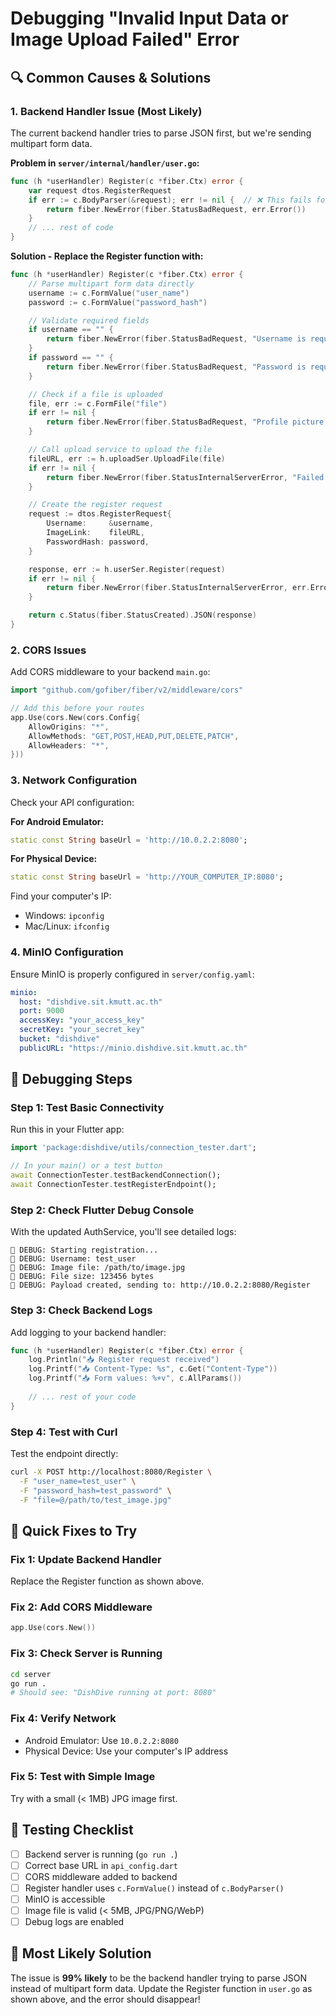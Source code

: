 # Debugging "Invalid Input Data or Image Upload Failed" Error

## 🔍 **Common Causes & Solutions**

### **1. Backend Handler Issue (Most Likely)**
The current backend handler tries to parse JSON first, but we're sending multipart form data.

**Problem in `server/internal/handler/user.go`:**
```go
func (h *userHandler) Register(c *fiber.Ctx) error {
    var request dtos.RegisterRequest
    if err := c.BodyParser(&request); err != nil {  // ❌ This fails for multipart
        return fiber.NewError(fiber.StatusBadRequest, err.Error())
    }
    // ... rest of code
}
```

**Solution - Replace the Register function with:**
```go
func (h *userHandler) Register(c *fiber.Ctx) error {
    // Parse multipart form data directly
    username := c.FormValue("user_name")
    password := c.FormValue("password_hash")

    // Validate required fields
    if username == "" {
        return fiber.NewError(fiber.StatusBadRequest, "Username is required")
    }
    if password == "" {
        return fiber.NewError(fiber.StatusBadRequest, "Password is required")
    }

    // Check if a file is uploaded
    file, err := c.FormFile("file")
    if err != nil {
        return fiber.NewError(fiber.StatusBadRequest, "Profile picture is required")
    }

    // Call upload service to upload the file
    fileURL, err := h.uploadSer.UploadFile(file)
    if err != nil {
        return fiber.NewError(fiber.StatusInternalServerError, "Failed to upload profile picture")
    }

    // Create the register request
    request := dtos.RegisterRequest{
        Username:     &username,
        ImageLink:    fileURL,
        PasswordHash: password,
    }

    response, err := h.userSer.Register(request)
    if err != nil {
        return fiber.NewError(fiber.StatusInternalServerError, err.Error())
    }

    return c.Status(fiber.StatusCreated).JSON(response)
}
```

### **2. CORS Issues**
Add CORS middleware to your backend `main.go`:

```go
import "github.com/gofiber/fiber/v2/middleware/cors"

// Add this before your routes
app.Use(cors.New(cors.Config{
    AllowOrigins: "*",
    AllowMethods: "GET,POST,HEAD,PUT,DELETE,PATCH",
    AllowHeaders: "*",
}))
```

### **3. Network Configuration**
Check your API configuration:

**For Android Emulator:**
```dart
static const String baseUrl = 'http://10.0.2.2:8080';
```

**For Physical Device:**
```dart
static const String baseUrl = 'http://YOUR_COMPUTER_IP:8080';
```

Find your computer's IP:
- Windows: `ipconfig`
- Mac/Linux: `ifconfig`

### **4. MinIO Configuration**
Ensure MinIO is properly configured in `server/config.yaml`:

```yaml
minio:
  host: "dishdive.sit.kmutt.ac.th"
  port: 9000
  accessKey: "your_access_key"
  secretKey: "your_secret_key"
  bucket: "dishdive"
  publicURL: "https://minio.dishdive.sit.kmutt.ac.th"
```

## 🧪 **Debugging Steps**

### **Step 1: Test Basic Connectivity**
Run this in your Flutter app:

```dart
import 'package:dishdive/utils/connection_tester.dart';

// In your main() or a test button
await ConnectionTester.testBackendConnection();
await ConnectionTester.testRegisterEndpoint();
```

### **Step 2: Check Flutter Debug Console**
With the updated AuthService, you'll see detailed logs:
```
🔧 DEBUG: Starting registration...
🔧 DEBUG: Username: test_user
🔧 DEBUG: Image file: /path/to/image.jpg
🔧 DEBUG: File size: 123456 bytes
🔧 DEBUG: Payload created, sending to: http://10.0.2.2:8080/Register
```

### **Step 3: Check Backend Logs**
Add logging to your backend handler:

```go
func (h *userHandler) Register(c *fiber.Ctx) error {
    log.Println("📥 Register request received")
    log.Printf("📥 Content-Type: %s", c.Get("Content-Type"))
    log.Printf("📥 Form values: %+v", c.AllParams())
    
    // ... rest of your code
}
```

### **Step 4: Test with Curl**
Test the endpoint directly:

```bash
curl -X POST http://localhost:8080/Register \
  -F "user_name=test_user" \
  -F "password_hash=test_password" \
  -F "file=@/path/to/test_image.jpg"
```

## 🚨 **Quick Fixes to Try**

### **Fix 1: Update Backend Handler**
Replace the Register function as shown above.

### **Fix 2: Add CORS Middleware**
```go
app.Use(cors.New())
```

### **Fix 3: Check Server is Running**
```bash
cd server
go run .
# Should see: "DishDive running at port: 8080"
```

### **Fix 4: Verify Network**
- Android Emulator: Use `10.0.2.2:8080`
- Physical Device: Use your computer's IP address

### **Fix 5: Test with Simple Image**
Try with a small (< 1MB) JPG image first.

## 📱 **Testing Checklist**

- [ ] Backend server is running (`go run .`)
- [ ] Correct base URL in `api_config.dart`
- [ ] CORS middleware added to backend
- [ ] Register handler uses `c.FormValue()` instead of `c.BodyParser()`
- [ ] MinIO is accessible
- [ ] Image file is valid (< 5MB, JPG/PNG/WebP)
- [ ] Debug logs are enabled

## 🔧 **Most Likely Solution**

The issue is **99% likely** to be the backend handler trying to parse JSON instead of multipart form data. Update the Register function in `user.go` as shown above, and the error should disappear!
